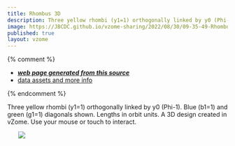 ```yaml
---
title: Rhombus 3D
description: Three yellow rhombi (y1=1) orthogonally linked by y0 (Phi-1). Blue (b1=1) and green (g1=1) diagonals shown. Lengths in orbit units.  A 3D design created in vZome.  Use your mouse or touch to interact.
image: https://JBCDC.github.io/vzome-sharing/2022/08/30/09-35-49-Rhombus3D/Rhombus3D.png
published: true
layout: vzome
---
```


{% comment %}
 - [***web page generated from this source***](<https://JBCDC.github.io/vzome-sharing/2022/08/30/Rhombus3D-09-35-49.html>)
 - [data assets and more info](<https://github.com/JBCDC/vzome-sharing/tree/main/2022/08/30/09-35-49-Rhombus3D/>)
 
{% endcomment %}

Three yellow rhombi (y1=1) orthogonally linked by y0 (Phi-1). Blue (b1=1) and green (g1=1) diagonals shown. Lengths in orbit units.  A 3D design created in vZome.  Use your mouse or touch to interact.

<vzome-viewer style="width: 87%; height: 60vh; margin: 5%"
       src="https://JBCDC.github.io/vzome-sharing/2022/08/30/09-35-49-Rhombus3D/Rhombus3D.vZome" >
  <img src="https://JBCDC.github.io/vzome-sharing/2022/08/30/09-35-49-Rhombus3D/Rhombus3D.png" />
</vzome-viewer>
